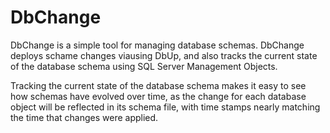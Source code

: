 # DbChange

DbChange is a simple tool for managing database schemas. DbChange deploys schame changes viausing DbUp, and also tracks the current state of the database schema using SQL Server Management Objects.

Tracking the current state of the database schema makes it easy to see how schemas have evolved over time, as the change for each database object will be reflected in its schema file, with time stamps nearly matching the time that changes were applied.

